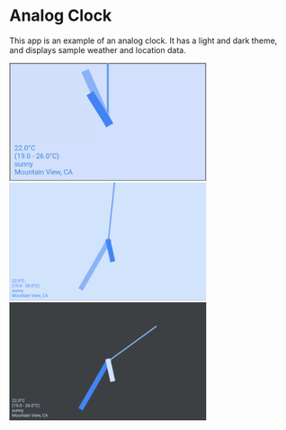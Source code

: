 # Analog Clock

This app is an example of an analog clock.
It has a light and dark theme, and displays sample weather and location data.

<img src='analog.gif' width='350'>

<img src='analog_light.png' width='350'>

<img src='analog_dark.png' width='350'>
